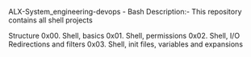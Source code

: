ALX-System_engineering-devops - Bash
Description:-
This repository contains all shell projects

Structure
0x00. Shell, basics
0x01. Shell, permissions
0x02. Shell, I/O Redirections and filters
0x03. Shell, init files, variables and expansions

